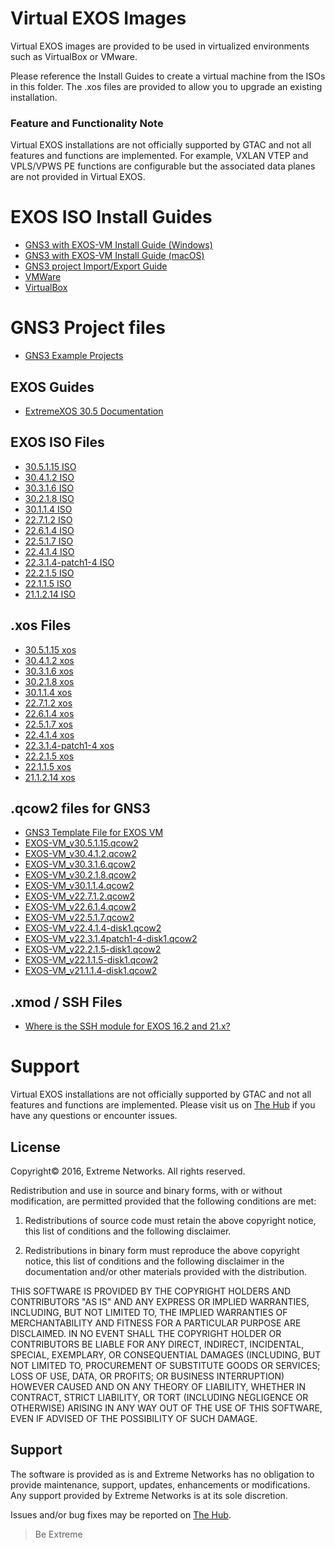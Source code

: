 # Virtual EXOS Images
Virtual EXOS images are provided to be used in virtualized environments such as VirtualBox or VMware.

Please reference the Install Guides to create a virtual machine from the ISOs in this folder.  The .xos files are provided to allow you to upgrade an existing installation.

### Feature and Functionality Note
Virtual EXOS installations are not officially supported by GTAC and not all features and functions are implemented. For example, VXLAN VTEP and VPLS/VPWS PE functions are configurable but the associated data planes are not provided in Virtual EXOS.

# EXOS ISO Install Guides
* [GNS3 with EXOS-VM Install Guide (Windows)](GNS3_EXOS-VM_Guide.md)
* [GNS3 with EXOS-VM Install Guide (macOS)](GNS3_EXOS-VM_Guide_macOS.md)
* [GNS3 project Import/Export Guide](gns3_projects/import_export_gns3.md)
* [VMWare](Install_Guide_EXOS-VM-ESXi-5.docx?raw=true)
* [VirtualBox](Install_Guide_EXOS-VM-VirtualBox.docx?raw=true)

# GNS3 Project files

* [GNS3 Example Projects](gns3_projects/README.md)

## EXOS Guides
* [ExtremeXOS 30.5 Documentation](https://www.extremenetworks.com/support/documentation/extremexos-30-5/)


## EXOS ISO Files
* [30.5.1.15 ISO](https://akamai-ep.extremenetworks.com/Extreme_P/github-en/Virtual_EXOS/vm-30.5.1.15.iso)
* [30.4.1.2 ISO](https://akamai-ep.extremenetworks.com/Extreme_P/github-en/Virtual_EXOS/vm-30.4.1.2.iso)
* [30.3.1.6 ISO](https://akamai-ep.extremenetworks.com/Extreme_P/github-en/Virtual_EXOS/vm-30.3.1.6.iso)
* [30.2.1.8 ISO](https://akamai-ep.extremenetworks.com/Extreme_P/github-en/Virtual_EXOS/vm-30.2.1.8.iso)
* [30.1.1.4 ISO](iso_files/vm-30.1.1.4.iso?raw=true)
* [22.7.1.2 ISO](https://akamai-ep.extremenetworks.com/Extreme_P/github-en/Virtual_EXOS/vm-22.7.1.2.iso)
* [22.6.1.4 ISO](iso_files/vm-22.6.1.4.iso?raw=true)
* [22.5.1.7 ISO](iso_files/vm-22.5.1.7.iso?raw=true)
* [22.4.1.4 ISO](iso_files/vm-22.4.1.4.iso?raw=true)
* [22.3.1.4-patch1-4 ISO](iso_files/vm-22.3.1.4-patch1-4.iso?raw=true)
* [22.2.1.5 ISO](iso_files/vm-22.2.1.5.iso?raw=true)
* [22.1.1.5 ISO](iso_files/vm-22.1.1.5.iso?raw=true)
* [21.1.2.14 ISO](iso_files/vm-21.1.2.14.iso?raw=true)

## .xos Files
* [30.5.1.15 xos](https://akamai-ep.extremenetworks.com/Extreme_P/github-en/Virtual_EXOS/vm-30.5.1.15.xos)
* [30.4.1.2 xos](https://akamai-ep.extremenetworks.com/Extreme_P/github-en/Virtual_EXOS/vm-30.4.1.2.xos)
* [30.3.1.6 xos](https://akamai-ep.extremenetworks.com/Extreme_P/github-en/Virtual_EXOS/vm-30.3.1.6.xos)
* [30.2.1.8 xos](xos_files/vm-30.2.1.8.xos?raw=true)
* [30.1.1.4 xos](xos_files/vm-30.1.1.4.xos?raw=true)
* [22.7.1.2 xos](https://akamai-ep.extremenetworks.com/Extreme_P/github-en/Virtual_EXOS/vm-22.7.1.2.xos)
* [22.6.1.4 xos](xos_files/vm-22.6.1.4.xos?raw=true)
* [22.5.1.7 xos](xos_files/vm-22.5.1.7.xos?raw=true)
* [22.4.1.4 xos](xos_files/vm-22.4.1.4.xos?raw=true)
* [22.3.1.4-patch1-4 xos](xos_files/vm-22.3.1.4-patch1-4.xos?raw=true)
* [22.2.1.5 xos](xos_files/vm-22.2.1.5.xos?raw=true)
* [22.1.1.5 xos](xos_files/vm-22.1.1.5.xos?raw=true)
* [21.1.2.14 xos](xos_files/vm-21.1.2.14.xos?raw=true)

## .qcow2 files for GNS3
* [GNS3 Template File for EXOS VM](exosvm.gns3a?raw=true)
* [EXOS-VM_v30.5.1.15.qcow2](https://akamai-ep.extremenetworks.com/Extreme_P/github-en/Virtual_EXOS/EXOS-VM_v30.5.1.15.qcow2)
* [EXOS-VM_v30.4.1.2.qcow2](https://akamai-ep.extremenetworks.com/Extreme_P/github-en/Virtual_EXOS/EXOS-VM_v30.4.1.2.qcow2)
* [EXOS-VM_v30.3.1.6.qcow2](https://akamai-ep.extremenetworks.com/Extreme_P/github-en/Virtual_EXOS/EXOS-VM_v30.3.1.6.qcow2)
* [EXOS-VM_v30.2.1.8.qcow2](https://akamai-ep.extremenetworks.com/Extreme_P/github-en/Virtual_EXOS/EXOS-VM_v30.2.1.8.qcow2)
* [EXOS-VM_v30.1.1.4.qcow2](https://akamai-ep.extremenetworks.com/Extreme_P/github-en/Virtual_EXOS/EXOS-VM_v30.1.1.4.qcow2)
* [EXOS-VM_v22.7.1.2.qcow2](https://akamai-ep.extremenetworks.com/Extreme_P/github-en/Virtual_EXOS/EXOS-VM_v22.7.1.2.qcow2)
* [EXOS-VM_v22.6.1.4.qcow2](https://akamai-ep.extremenetworks.com/Extreme_P/github-en/Virtual_EXOS/EXOS-VM_v22.6.1.4.qcow2)
* [EXOS-VM_v22.5.1.7.qcow2](https://akamai-ep.extremenetworks.com/Extreme_P/github-en/Virtual_EXOS/EXOS-VM_v22.5.1.7.qcow2)
* [EXOS-VM_v22.4.1.4-disk1.qcow2](https://akamai-ep.extremenetworks.com/Extreme_P/github-en/Virtual_EXOS/EXOS-VM_v22.4.1.4-disk1.qcow2)
* [EXOS-VM_v22.3.1.4patch1-4-disk1.qcow2](https://akamai-ep.extremenetworks.com/Extreme_P/github-en/Virtual_EXOS/EXOS-VM_v22.3.1.4patch1-4-disk1.qcow2)
* [EXOS-VM_v22.2.1.5-disk1.qcow2](https://akamai-ep.extremenetworks.com/Extreme_P/github-en/Virtual_EXOS/EXOS-VM_v22.2.1.5-disk1.qcow2)
* [EXOS-VM_v22.1.1.5-disk1.qcow2](https://akamai-ep.extremenetworks.com/Extreme_P/github-en/Virtual_EXOS/EXOS-VM_v22.1.1.5-disk1.qcow2)
* [EXOS-VM_v21.1.1.4-disk1.qcow2](https://akamai-ep.extremenetworks.com/Extreme_P/github-en/Virtual_EXOS/EXOS-VM_v21.1.1.4-disk1.qcow2)

## .xmod / SSH Files
* [Where is the SSH module for EXOS 16.2 and 21.x?](https://gtacknowledge.extremenetworks.com/articles/Q_A/Where-is-the-SSH-module-for-EXOS/)

# Support
Virtual EXOS installations are not officially supported by GTAC and not all features and functions are implemented.  Please visit us on [The Hub](https://community.extremenetworks.com/extreme) if you have any questions or encounter issues.

## License
Copyright© 2016, Extreme Networks.  All rights reserved.

Redistribution and use in source and binary forms, with or without modification,
are permitted provided that the following conditions are met:

1. Redistributions of source code must retain the above copyright notice, this
list of conditions and the following disclaimer.

2. Redistributions in binary form must reproduce the above copyright notice,
this list of conditions and the following disclaimer in the documentation
and/or other materials provided with the distribution.

THIS SOFTWARE IS PROVIDED BY THE COPYRIGHT HOLDERS AND CONTRIBUTORS "AS IS" AND
ANY EXPRESS OR IMPLIED WARRANTIES, INCLUDING, BUT NOT LIMITED TO, THE IMPLIED
WARRANTIES OF MERCHANTABILITY AND FITNESS FOR A PARTICULAR PURPOSE ARE
DISCLAIMED. IN NO EVENT SHALL THE COPYRIGHT HOLDER OR CONTRIBUTORS BE LIABLE
FOR ANY DIRECT, INDIRECT, INCIDENTAL, SPECIAL, EXEMPLARY, OR CONSEQUENTIAL
DAMAGES (INCLUDING, BUT NOT LIMITED TO, PROCUREMENT OF SUBSTITUTE GOODS OR
SERVICES; LOSS OF USE, DATA, OR PROFITS; OR BUSINESS INTERRUPTION) HOWEVER
CAUSED AND ON ANY THEORY OF LIABILITY, WHETHER IN CONTRACT, STRICT LIABILITY,
OR TORT (INCLUDING NEGLIGENCE OR OTHERWISE) ARISING IN ANY WAY OUT OF THE USE
OF THIS SOFTWARE, EVEN IF ADVISED OF THE POSSIBILITY OF SUCH DAMAGE.

## Support
The software is provided as is and Extreme Networks has no obligation to provide
maintenance, support, updates, enhancements or modifications.
Any support provided by Extreme Networks is at its sole discretion.

Issues and/or bug fixes may be reported on [The Hub](https://community.extremenetworks.com/extreme).

>Be Extreme
